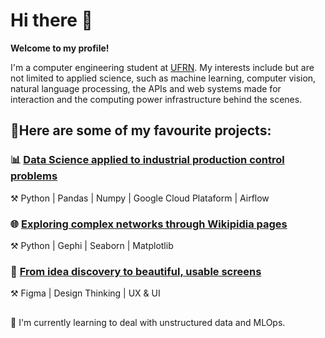 # Hi there 👋

**Welcome to my profile!**

I'm a computer engineering student at [UFRN](https://www.ufrn.br/). My interests include but are not limited to applied science, such as machine learning, computer vision, natural language processing, the APIs and web systems made for interaction and the computing power infrastructure behind the scenes.
 

## 📂Here are some of my favourite projects:

### 📊 [Data Science applied to industrial production control problems](https://github.com/deborahmoreira/data_science_ind_40)

⚒️ Python | Pandas | Numpy | Google Cloud Plataform | Airflow 

### 🌐 [Exploring complex networks through Wikipidia pages](https://github.com/deborahmoreira/data_structure_ii/tree/main/wikipedia_network)
⚒️ Python | Gephi | Seaborn | Matplotlib

### :calling: [From idea discovery to beautiful, usable screens](https://ballistic-budget-12a.notion.site/Deborah-Moreira-de6e875635c340c09536fee277609715)
⚒️ Figma | Design Thinking | UX & UI

##
🌱 I'm currently learning to deal with unstructured data and MLOps.

